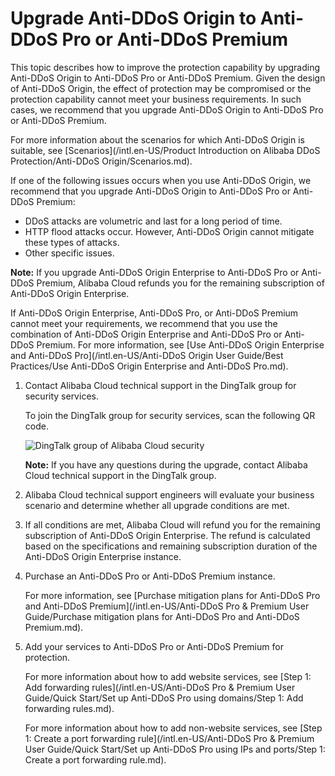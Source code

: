 # Upgrade Anti-DDoS Origin to Anti-DDoS Pro or Anti-DDoS Premium

This topic describes how to improve the protection capability by upgrading Anti-DDoS Origin to Anti-DDoS Pro or Anti-DDoS Premium. Given the design of Anti-DDoS Origin, the effect of protection may be compromised or the protection capability cannot meet your business requirements. In such cases, we recommend that you upgrade Anti-DDoS Origin to Anti-DDoS Pro or Anti-DDoS Premium.

For more information about the scenarios for which Anti-DDoS Origin is suitable, see [Scenarios](/intl.en-US/Product Introduction on Alibaba DDoS Protection/Anti-DDoS Origin/Scenarios.md).

If one of the following issues occurs when you use Anti-DDoS Origin, we recommend that you upgrade Anti-DDoS Origin to Anti-DDoS Pro or Anti-DDoS Premium:

-   DDoS attacks are volumetric and last for a long period of time.
-   HTTP flood attacks occur. However, Anti-DDoS Origin cannot mitigate these types of attacks.
-   Other specific issues.

**Note:** If you upgrade Anti-DDoS Origin Enterprise to Anti-DDoS Pro or Anti-DDoS Premium, Alibaba Cloud refunds you for the remaining subscription of Anti-DDoS Origin Enterprise.

If Anti-DDoS Origin Enterprise, Anti-DDoS Pro, or Anti-DDoS Premium cannot meet your requirements, we recommend that you use the combination of Anti-DDoS Origin Enterprise and Anti-DDoS Pro or Anti-DDoS Premium. For more information, see [Use Anti-DDoS Origin Enterprise and Anti-DDoS Pro](/intl.en-US/Anti-DDoS Origin User Guide/Best Practices/Use Anti-DDoS Origin Enterprise and Anti-DDoS Pro.md).

1.  Contact Alibaba Cloud technical support in the DingTalk group for security services.

    To join the DingTalk group for security services, scan the following QR code.

    ![DingTalk group of Alibaba Cloud security](https://static-aliyun-doc.oss-accelerate.aliyuncs.com/assets/img/en-US/5478248951/p34880.png)

    **Note:** If you have any questions during the upgrade, contact Alibaba Cloud technical support in the DingTalk group.

2.  Alibaba Cloud technical support engineers will evaluate your business scenario and determine whether all upgrade conditions are met.

3.  If all conditions are met, Alibaba Cloud will refund you for the remaining subscription of Anti-DDoS Origin Enterprise. The refund is calculated based on the specifications and remaining subscription duration of the Anti-DDoS Origin Enterprise instance.

4.  Purchase an Anti-DDoS Pro or Anti-DDoS Premium instance.

    For more information, see [Purchase mitigation plans for Anti-DDoS Pro and Anti-DDoS Premium](/intl.en-US/Anti-DDoS Pro & Premium User Guide/Purchase mitigation plans for Anti-DDoS Pro and Anti-DDoS Premium.md).

5.  Add your services to Anti-DDoS Pro or Anti-DDoS Premium for protection.

    For more information about how to add website services, see [Step 1: Add forwarding rules](/intl.en-US/Anti-DDoS Pro & Premium User Guide/Quick Start/Set up Anti-DDoS Pro using domains/Step 1: Add forwarding rules.md).

    For more information about how to add non-website services, see [Step 1: Create a port forwarding rule](/intl.en-US/Anti-DDoS Pro & Premium User Guide/Quick Start/Set up Anti-DDoS Pro using IPs and ports/Step 1: Create a port forwarding rule.md).


